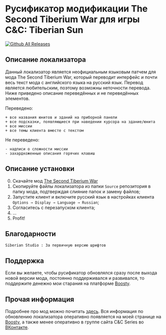 # Русификатор модификации The Second Tiberium War для игры C&C: Tiberian Sun
[![Github All Releases](https://img.shields.io/github/downloads/MahBoiTranslator/TheSecondTiberiumWarRu/total.svg)](https://github.com/MahBoiTranslator/TheSecondTiberiumWarRu/releases)

## Описание локализатора
Данный локализатор является неофициальным языковым патчем для мода The Second Tiberium War, который переводит интерфейс и почти весь текст мода с английского языка на русский язык. Перевод является любительским, поэтому возможны неточности перевода. Ниже приведено описание переведённых и не переведённых элементов.

Переведено:

	+ все названия юнитов и зданий на приборной панели
	+ все подсказки, появляющиеся при наведении курсора на здание/юнита
	+ все миссии
	+ все темы клиента вместе с текстом

Не переведено:

	- надписи о сложности миссии
	- захардкоженные описания горячих клавиш

## Описание установки
0. Скачайте мод [The Second Tiberium War](https://www.moddb.com/mods/the-second-tiberium-war)
1. Скопируйте файлы локализатора из папки `Source` репозитория в папку мода, подтверждая слияние папок и замену файлов;
2. Запустите клиент и включите русский язык в настройках клиента `Options → Display → Language → Russian`;
3. Согласитесь с перезапуском клиента;
4. ...
5. Profit!

## Благодарности

	Siberian Studio : За первичную версию шрифтов

## Поддержка
Если вы желаете, чтобы русификатор обновлялся сразу после выхода новой версии мода, постоянно поддерживался и развивался, то поддержите денежно мои старания на платформе [Boosty](https://boosty.to/mah_boi).

## Прочая информация
Подробнее про мод можно почитать [здесь](https://cncseries.ru/the-second-tiberium-war/). Вся информация по обновлению локализатора оперативно появляется на моей странице на [Boosty](https://boosty.to/mah_boi), а также менее оперативно в группе сайта C&C Series во [ВКонтакте](https://vk.com/cncseries).

